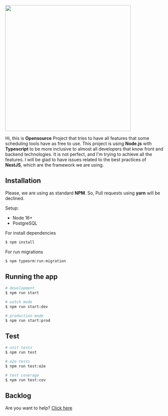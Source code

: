<img src="https://user-images.githubusercontent.com/58981184/201955308-faa70720-be5e-4231-9761-b6161550802a.svg" width="400">

Hi, this is **Opensource** Project that tries to have all features that some scheduling tools have as free to use.
This project is using **Node.js** with **Typescript** to be more inclusive to almost all developers that know front and backend technologies.
It is not perfect, and I'm trying to achieve all the features. I will be glad to have issues related to the best practices of **NestJS**, which are the framework we are using. 

## Installation
Please, we are using as standard **NPM**. So, Pull requests using **yarn** will be declined.

Setup:
- Node 16+
- PostgreSQL

For install dependencies
```bash
$ npm install
```

For run migrations
```bash
$ npm typeorm:run-migration
```
## Running the app

```bash
# development
$ npm run start

# watch mode
$ npm run start:dev

# production mode
$ npm run start:prod
```

  

## Test
```bash
# unit tests
$ npm run test

# e2e tests
$ npm run test:e2e

# test coverage
$ npm run test:cov
```

## Backlog
Are you want to help? [Click here](https://github.com/luisibanhi/luliskit/issues)
  
